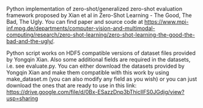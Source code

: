 Python implementation of zero-shot/generalized zero-shot evaluation framework proposed by Xian et al in Zero-Shot Learning - The Good, The Bad, The Ugly. You can find paper and source code at https://www.mpi-inf.mpg.de/departments/computer-vision-and-multimodal-computing/research/zero-shot-learning/zero-shot-learning-the-good-the-bad-and-the-ugly/.

Python script works on HDF5 compatible versions of dataset files provided by Yongqin Xian. Also some additional fields are required in the datasets, i.e. see evaluate.py. You can either download the datasets provided by Yongqin Xian and make them compatible with this work by using make_dataset.m (you can also modify any field as you wish) or you can just download the ones that are ready to use in this link:
https://drive.google.com/file/d/0Bx-ESazzDnp3bThicllFS0JGdjg/view?usp=sharing